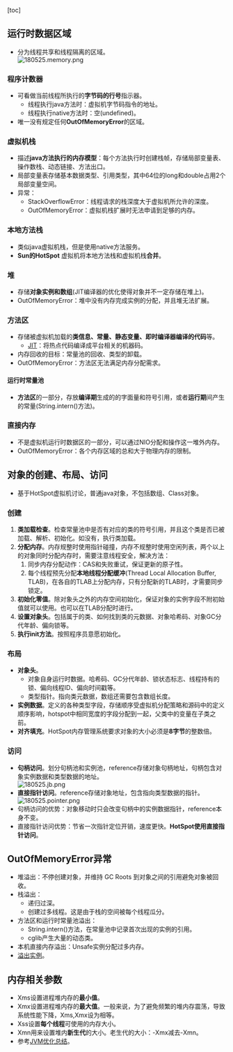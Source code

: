 [toc]
## 运行时数据区域 ##
- 分为线程共享和线程隔离的区域。<br>![180525.memory.png](https://img-blog.csdn.net/20180525195503148)

### 程序计数器 ###
- 可看做当前线程所执行的**字节码的行号**指示器。
    - 线程执行java方法时：虚拟机字节码指令的地址。
    - 线程执行native方法时：空(undefined)。
- 唯一没有规定任何**OutOfMemoryError**的区域。

### 虚拟机栈 ###
- 描述**java方法执行的内存模型**：每个方法执行时创建栈帧，存储局部变量表、操作数栈、动态链接、方法出口。
- 局部变量表存储基本数据类型、引用类型，其中64位的long和double占用2个局部变量空间。
- 异常：
    - StackOverflowError：线程请求的栈深度大于虚拟机所允许的深度。
    - OutOfMemoryError：虚拟机栈扩展时无法申请到足够的内存。

### 本地方法栈 ###
- 类似java虚拟机栈，但是使用native方法服务。
- **Sun的HotSpot** 虚拟机将本地方法栈和虚拟机栈**合并**。

### 堆 ###
- 存储**对象实例和数组**(JIT编译器的优化使得对象并不一定存储在堆上)。
- OutOfMemoryError：堆中没有内存完成实例的分配，并且堆无法扩展。

### 方法区 ###
- 存储被虚拟机加载的**类信息、常量、静态变量、即时编译器编译的代码**等。
    - [JIT](https://blog.csdn.net/sunxianghuang/article/details/52094859)：将热点代码编译成平台相关的机器码。
- 内存回收的目标：常量池的回收、类型的卸载。
- OutOfMemoryError：方法区无法满足内存分配需求。

#### 运行时常量池 ####
- **方法区**的一部分，存放**编译期**生成的的字面量和符号引用，或者**运行期**间产生的常量(String.intern()方法)。

### 直接内存 ###
- 不是虚拟机运行时数据区的一部分，可以通过NIO分配和操作这一堆外内存。
- OutOfMemoryError：各个内存区域的总和大于物理内存的限制。

## 对象的创建、布局、访问 ##
- 基于HotSpot虚拟机讨论，普通java对象，不包括数组、Class对象。

### 创建 ###
1. **类加载检查**。检查常量池中是否有对应的类的符号引用，并且这个类是否已被加载、解析、初始化。如没有，执行类加载。
2. **分配内存**。内存规整时使用指针碰撞，内存不规整时使用空闲列表，两个以上的对象同时分配内存时，需要注意线程安全，解决方法：
    1. 同步内存分配动作：CAS和失败重试，保证更新的原子性。
    2. 每个线程预先分配**本地线程分配缓冲**(Thread Local Allocation Buffer, TLAB)，在各自的TLAB上分配内存，只有分配新的TLAB时，才需要同步锁定。
3. **初始化零值**。除对象头之外的内存空间初始化，保证对象的实例字段不附初始值就可以使用。也可以在TLAB分配时进行。
4. **设置对象头**。包括属于的类、如何找到类的元数据、对象哈希码、对象GC分代年龄、偏向锁等。
5. **执行init方法**。按照程序员意愿初始化。

### 布局 ###
- **对象头**。
    - 对象自身运行时数据。哈希码、GC分代年龄、锁状态标志、线程持有的锁、偏向线程ID、偏向时间戳等。
    - 类型指针。指向类元数据，数组还需要包含数组长度。
- **实例数据**。定义的各种类型字段，存储顺序受虚拟机分配策略和源码中的定义顺序影响，hotspot中相同宽度的字段分配到一起，父类中的变量在子类之前。
- **对齐填充**。HotSpot内存管理系统要求对象的大小必须是**8字节**的整数倍。

### 访问 ###
- **句柄访问**。划分句柄池和实例池，reference存储对象句柄地址，句柄包含对象实例数据和类型数据的地址。<br>![180525.jb.png](https://img-blog.csdn.net/20180525215958426)
- **直接指针访问**。reference存储对象地址，包含指向类型数据的指针。<br>![180525.pointer.png](https://img-blog.csdn.net/20180525220040274)
- 句柄访问的优势：对象移动时只会改变句柄中的实例数据指针，reference本身不变。
- 直接指针访问优势：节省一次指针定位开销，速度更快。**HotSpot使用直接指针访问**。

## OutOfMemoryError异常 ##
- 堆溢出：不停创建对象，并维持 GC Roots 到对象之间的引用避免对象被回收。
- 栈溢出：
    - 递归过深。
    - 创建过多线程。这是由于栈的空间被每个线程瓜分。
- 方法区和运行时常量池溢出：
    - String.intern()方法，在常量池中记录首次出现的实例的引用。
    - cglib产生大量的动态类。
- 本机直接内存溢出：Unsafe实例分配过多内存。
- [溢出实例](http://hllvm.group.iteye.com/group/wiki/2857-JVM)。

## 内存相关参数 ##
- Xms设置进程堆内存的**最小值**。
- Xmx设置进程堆内存的**最大值**。一般来说，为了避免频繁的堆内存震荡，导致系统性能下降，Xms,Xmx设为相等。
- Xss设置**每个线程**可使用的内存大小。
- Xmn用来设置堆内**新生代**的大小。老生代的大小：-Xmx减去-Xmn。
- 参考[JVM优化总结](https://www.ibm.com/developerworks/cn/java/j-lo-jvm-optimize-experience/index.html)。